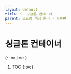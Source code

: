 ```yaml
---
layout: default
title: 5. 싱글톤 컨테이너
parent: 스프링 핵심 원리 - 기본편
---
```


# 싱글톤 컨테이너
{: .no_toc }

1. TOC
{:toc}